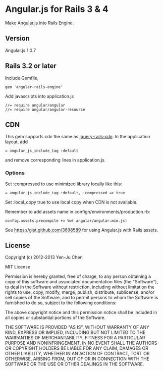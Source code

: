 # Angular.js for Rails 3 & 4
Make [Angular.js](http://angularjs.org) into Rails Engine. 

## Version
Angular.js 1.0.7

## Rails 3.2 or later
Include Gemfile,

    gem 'angular-rails-engine'

Add javascripts into application.js

    //= require angular/angular
    //= require angular/angular-resource

## CDN

This gem supports cdn the same as [jquery-rails-cdn](https://github.com/yjchen/jquery-rails-cdn). In the application layout, add

    = angular_js_include_tag :default

and remove corresponding lines in application.js.

### Options

Set :compressed to use minimized library locally like this:

    = angular_js_include_tag :default, :compressed => true

Set :local_copy true to use local copy when CDN is not available.

Remember to add assets name in confign/environments/production.rb:

    config.assets.precompile += %w( angular/angular.min.js)

See https://gist.github.com/3698589 for using Angular.js with Rails assets.

## License

Copyright (c) 2012-2013 Yen-Ju Chen

MIT License

Permission is hereby granted, free of charge, to any person obtaining
a copy of this software and associated documentation files (the
"Software"), to deal in the Software without restriction, including
without limitation the rights to use, copy, modify, merge, publish,
distribute, sublicense, and/or sell copies of the Software, and to
permit persons to whom the Software is furnished to do so, subject to
the following conditions:

The above copyright notice and this permission notice shall be
included in all copies or substantial portions of the Software.

THE SOFTWARE IS PROVIDED "AS IS", WITHOUT WARRANTY OF ANY KIND,
EXPRESS OR IMPLIED, INCLUDING BUT NOT LIMITED TO THE WARRANTIES OF
MERCHANTABILITY, FITNESS FOR A PARTICULAR PURPOSE AND
NONINFRINGEMENT. IN NO EVENT SHALL THE AUTHORS OR COPYRIGHT HOLDERS BE
LIABLE FOR ANY CLAIM, DAMAGES OR OTHER LIABILITY, WHETHER IN AN ACTION
OF CONTRACT, TORT OR OTHERWISE, ARISING FROM, OUT OF OR IN CONNECTION
WITH THE SOFTWARE OR THE USE OR OTHER DEALINGS IN THE SOFTWARE.
